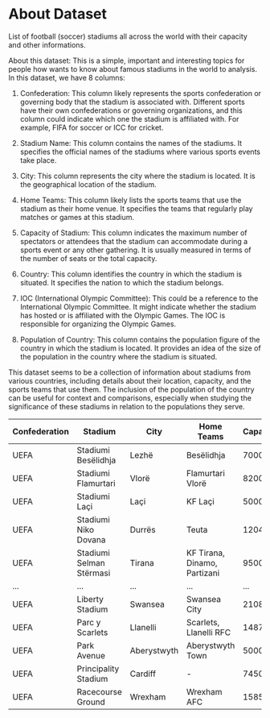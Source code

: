 # About Dataset
List of football (soccer) stadiums all across the world with their capacity and other informations.

About this dataset:
This is a simple, important and interesting topics for people how wants to know about famous stadiums in the world to analysis. In this dataset, we have 8 columns:

1. Confederation: This column likely represents the sports confederation or governing body that the stadium is associated with. Different sports have their own confederations or governing organizations, and this column could indicate which one the stadium is affiliated with. For example, FIFA for soccer or ICC for cricket.

2. Stadium Name: This column contains the names of the stadiums. It specifies the official names of the stadiums where various sports events take place.

3. City: This column represents the city where the stadium is located. It is the geographical location of the stadium.

4. Home Teams: This column likely lists the sports teams that use the stadium as their home venue. It specifies the teams that regularly play matches or games at this stadium.

5. Capacity of Stadium: This column indicates the maximum number of spectators or attendees that the stadium can accommodate during a sports event or any other gathering. It is usually measured in terms of the number of seats or the total capacity.

6. Country: This column identifies the country in which the stadium is situated. It specifies the nation to which the stadium belongs.

7. IOC (International Olympic Committee): This could be a reference to the International Olympic Committee. It might indicate whether the stadium has hosted or is affiliated with the Olympic Games. The IOC is responsible for organizing the Olympic Games.

8. Population of Country: This column contains the population figure of the country in which the stadium is located. It provides an idea of the size of the population in the country where the stadium is situated.

This dataset seems to be a collection of information about stadiums from various countries, including details about their location, capacity, and the sports teams that use them. The inclusion of the population of the country can be useful for context and comparisons, especially when studying the significance of these stadiums in relation to the populations they serve.

| Confederation | Stadium                      | City         | Home Teams                   | Capacity | Country | IOC | Population |
|--------------|------------------------------|--------------|-----------------------------|----------|---------|-----|------------|
| UEFA         | Stadiumi Besëlidhja           | Lezhë        | Besëlidhja                  | 7000     | Albania | ALB | 2876591    |
| UEFA         | Stadiumi Flamurtari          | Vlorë        | Flamurtari Vlorë           | 8200     | Albania | ALB | 2876591    |
| UEFA         | Stadiumi Laçi                | Laçi         | KF Laçi                     | 5000     | Albania | ALB | 2876591    |
| UEFA         | Stadiumi Niko Dovana         | Durrës       | Teuta                       | 12040    | Albania | ALB | 2876591    |
| UEFA         | Stadiumi Selman Stërmasi     | Tirana       | KF Tirana, Dinamo, Partizani | 9500     | Albania | ALB | 2876591    |
| ...          | ...                          | ...          | ...                         | ...      | ...     | ... | ...        |
| UEFA         | Liberty Stadium              | Swansea      | Swansea City                | 21088    | Wales   | WAL | 3125000    |
| UEFA         | Parc y Scarlets              | Llanelli     | Scarlets, Llanelli RFC      | 14870    | Wales   | WAL | 3125000    |
| UEFA         | Park Avenue                  | Aberystwyth  | Aberystwyth Town            | 5000     | Wales   | WAL | 3125000    |
| UEFA         | Principality Stadium         | Cardiff      | -                           | 74500    | Wales   | WAL | 3125000    |
| UEFA         | Racecourse Ground            | Wrexham      | Wrexham AFC                | 15850    | Wales   | WAL | 3125000    |
